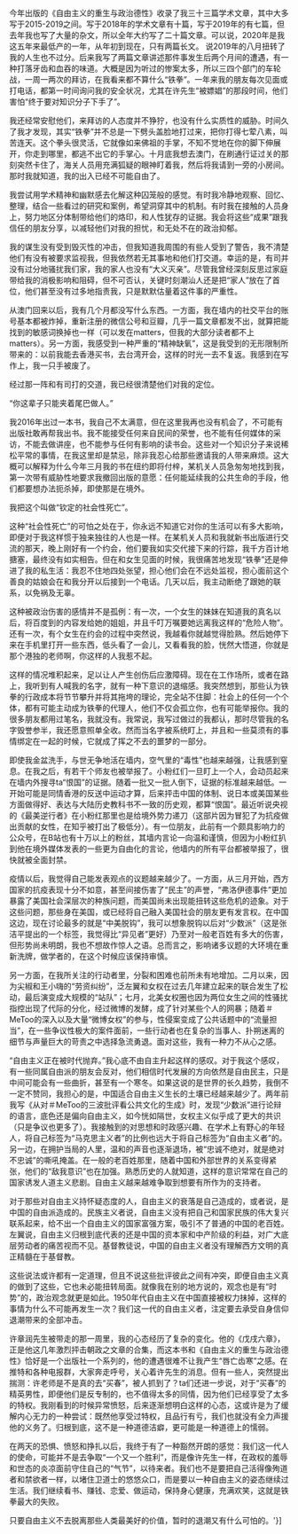 今年出版的《自由主义的重生与政治德性》收录了我三十三篇学术文章，其中大多写于2015-2019之间。写于2018年的学术文章有十篇，写于2019年的有七篇，但去年我也写了大量的杂文，所以全年大约写了二十篇文章。可以说，2020年是我这五年来最低产的一年，从年初到现在，只有两篇长文。 说2019年的八月扭转了我的人生也不过分。后来我写了两篇文章讲述那件事发生后两个月间的遭遇，有一种打落牙齿和血吞的味道。大概是因为听过的惨案太多，所以三四个部门的车轮战，一周一两次的拜访，在我看来都不算什么“铁拳”。一年来我的朋友每次见面或打电话，都第一时间询问我的安全状况，尤其在许先生“被嫖娼”的那段时间，他们害怕“终于要对知识分子下手了”。

我还经常安慰他们，来拜访的人态度并不狰狞，也没有什么实质性的威胁。时间久了我才发现，其实“铁拳”并不总是一下劈头盖脸地打过来，把你打得七荤八素，叫苦连天。这个拳头很灵活，它就像如来佛祖的手掌，不知不觉地在你的脚下伸展开，你走到哪里，都逃不出它的手掌心。十月底我想去澳门，在刷通行证过关的那刻突然卡住了，海关人员用充满狐疑的眼神盯着我，然后将我请到一旁的小房间。那时我就知道，我的出入已经不可能自由了。

我尝试用学术精神和幽默感去化解这种囚笼般的感觉。有时我冷静地观察、回忆、整理，结合一些看过的研究和案例，希望洞穿其中的机制。有时我在接触的人员身上，努力地区分体制带给他们的烙印，和人性犹存的证据。我会将这些“成果”跟我信任的朋友分享，以减轻他们对我的担忧，和无处不在的政治抑郁。

我的谋生没有受到毁灭性的冲击，但我知道我周围的有些人受到了警告，我不清楚他们有没有被要求监视我，但我依然若无其事地和他们打交道。幸运的是，有司并没有过分地骚扰我们家，我的家人也没有“大义灭亲”。尽管我曾经深刻反思过家庭带给我的消极影响和阻碍，但不可否认，关键时刻潮汕人还是把“家人”放在了首位，他们甚至没有过多地指责我，只是默默估量着这件事的严重性。

从澳门回来以后，我有几个月都没写什么东西。一方面，我在墙内的社交平台的账号基本都被炸掉，重新注册的微信公号和豆瓣，几乎一篇文章都发不出，就算把能找到的敏感词换掉也一样（可以发在matters，但我的大部分读者都不上matters）。另一方面，我感受到一种严重的“精神缺氧”，这是我受到的无形限制所带来的：以前我能去香港买书，去台湾开会，这样的时光一去不复返。我感到在写作上，我一只手被废了。

经过那一阵和有司打的交道，我已经很清楚他们对我的定位。

“你这辈子只能夹着尾巴做人。”

我2016年出过一本书，我自己不太满意，但在这里我再也没有机会了，不可能有出版社敢再帮我出书。我不能接受任何来自民间的荣誉，也不能有任何媒体的采访，不能去做讲座，也不能参与任何有影响的读书会。这些对一个知识分子来说稀松平常的事情，在我这里却是禁忌，除非我忍心给那些邀请我的人带来麻烦。这大概可以解释为什么今年三月我的书在纽约即将付梓，某机关人员急匆匆地找到我，第一次带有威胁性地要求我撤回出版的意愿：任何能延续我的公共生命的手段，他们都要想办法扼杀掉，即使那是在境外。

我把这个叫做“钦定的社会性死亡”。

这种“社会性死亡”的可怕之处在于，你永远不知道它对你的生活可以有多大影响，即便对于我这样惯于独来独往的人也是一样。在某机关人员和我就新书出版进行交流的那天，晚上刚好有一个约会，他们要我如实交代接下来的行踪，我千方百计地搪塞，最终没有如实相告。但在和女生见面的时候，我很痛苦地发现“铁拳”还是伸进了我的私生活：我忍不住地四处张望，担心他们会在不远处监视，担心面前这个善良的姑娘会在和我分开以后接到一个电话。几天以后，我主动断绝了跟她的联系，以免祸及无辜。

这种被政治伤害的感情并不是孤例：有一次，一个女生的妹妹在知道我的真名以后，将百度到的内容发给她的姐姐，并且千叮万嘱要她远离我这样的“危险人物”。还有一次，有个女生在约会的过程中突然说，我越看你就越觉得脸熟。然后她停下来在手机里打开一些东西，低头看了一会儿，又看看我的脸，恍然大悟道，你就是那个港独的老师啊，你这样的人我惹不起。

这样的情况堆积起来，足以让人产生创伤后应激障碍。现在在工作场所，或者在路上，我听到有人喊我的名字，就有一种下意识的退缩感。我突然想到，那些认为铁拳的行政成本将节节攀升并将其拖垮的理论，完全站不住脚：社会上的任何一个个体，都有可能主动成为铁拳的代理人，他们不仅会孤立你，也有可能举报你。我的很多朋友都用过笔名，我就没有。我常说，我写过做过的我都认，那时尽管我的名字毁誉参半，我还愿意照单全收。然而当名字被系统盯上，并且和一些莫须有的事情绑定在一起的时候，它就成了挥之不去的噩梦的一部分。

即使我金盆洗手，与世无争地活在墙内，空气里的“毒性”也越来越强，让我感到窒息。在我之后，有若干个师友也被举报了。小粉红们一旦盯上一个人，会动员起来在墙内外搜寻ta“恨国”的证据。随着一批又一批人倒下，证据的标准越来越低。一开始可能是同情香港的反送中运动才算，后来抨击中国的体制、说日本或美国某些方面做得好、表达与大陆历史教科书不一致的历史观，都算“恨国”。最近听说央视的《最美逆行者》在小粉红那里也是给境外势力递刀（这部片因为冒犯了为抗疫做出贡献的女性，在知乎被打出了极低分）。有一位朋友，此前有一个颇具影响力的公众号，在B站也有十万以上的粉丝，其墙内言论一向温和谨慎，但因为小粉红扒到他在境外媒体发表的一些更为自由化的言论，他墙内的所有平台都被举报了，很快就被全面封禁。

疫情以后，我觉得自己能发表观点的议题越来越少了。一方面，从三月开始，西方国家的抗疫表现十分不如意，甚至间接伤害了“民主”的声誉，“弗洛伊德事件”更加暴露了美国社会深层次的种族问题，而美国尚未出现能扭转这些危机的迹象。对于这些问题，那些身在美国，或已经将自己融入美国社会的朋友更有发言权。在中国这边，现在讨论最多的就是“中美脱钩”，我可以想象脱钩以后对“少数派”（这是张洁平提出的一个标签，我觉得比“异见者”更好）乃至对一般老百姓有多大的伤害，但形势尚未明朗，我也不想故作惊人之语。总而言之，影响诸多议题的大环境在重新洗牌，做学者的，在这个时候应该保持审慎。

另一方面，在我所关注的行动者里，分裂和困难也前所未有地增加。二月以来，因为尖椒和王小嗨的“劳资纠纷”，泛左翼和女权在过去几年建立起来的联合发生了松动，最后演变成大规模的“站队”；七月，北美女权圈也因为两位女生之间的性骚扰指控出现了代际的分化，经过微博的发酵，成了针对某些个人的网暴；随着＃MeToo的深入以及大量“微博女权”的参与，性侵案变成了公共话题中的“流量担当”，在一些争议性极大的案件面前，一些行动者也在复杂的当事人、扑朔迷离的细节与声量巨大的苛责之中选择急流勇退。面对这些，我有一种力不从心之感。

“自由主义正在被时代抛弃。”我心底不由自主升起这样的感叹。对于我这个感叹，有一些同属自由派的朋友会反对，他们相信时代发展的方向依然是自由民主，只是中间可能会有一些曲折，甚至有一个寒冬。如果这说的是世界的长久趋势，我倒不一定不赞同，我担心的是，中国适合自由主义生长的土壤已经越来越少了。两年前我写《从对＃MeToo的三波批评看公共文化的生成》时，发现“少数派”进行论辩的语言，底色还是偏向自由主义，如今恍如隔世，女权主义似乎成了更大的共识（只是争议也更多了）。我接触到的对思想和时政感兴趣、在学术上有野心的年轻人，将自己标签为“马克思主义者”的比例也远大于将自己标签为“自由主义者”的。另一边，在拥护当局的人里，温和的声音也逐渐退场，被“忠诚不绝对，就是绝对不忠诚”的嘶吼掩盖。在一般的老百姓那里，随着中国和外部世界的关系变得紧张，他们的“敌我意识”也在加强。熟悉历史的人就知道，这样的意识常常在自己的国家诱发人道主义悲剧。自由主义越来越难争取到想要有所作为的支持者。

对于那些对自由主义持怀疑态度的人，自由主义的衰落是自己造成的，或者说，是中国的自由派造成的。民族主义者说，自由主义没有把自己和国家民族的伟大复兴联系起来，给不出一个自由主义的国家富强方案，吸引不了普通的中国的老百姓。左翼说，自由主义归根到底代表的还是中国的资本家和中产阶级的利益，对广大底层劳动者的痛苦视而不见。基督教徒说，中国的自由主义者没有理解西方文明的真正精髓在于基督教。

这些说法或许都有一定道理，但且不说这些批评彼此之间有冲突，即便自由主义真的做到了这些，它也未必能扭转局面。就像我在别的地方说的，观念也是有“时势”的，政治观念就更是如此。1950年代自由主义在中国直接被权力抹掉，这样的事情为什么不可能再发生一次？我们这一代的自由主义者，注定要去承受自身信仰退潮带来的全部冲击。

许章润先生被带走的那一周里，我的心态经历了复杂的变化。他的《戊戌六章》，正是他这几年激烈抨击朝政之文章的合集，而这本书和《自由主义的重生与政治德性》恰好是一个出版社一个系列的，他的遭遇很难不让我产生“唇亡齿寒”之感。在推特和各种电报群，大家奔走呼号，关心着许先生的消息。但有一些人，突然提出揣测：许老师是不是真的去“买春”，被人抓到了？ta们还进一步说，对于“买春”的精英男性，即便他们是反专制的，也不值得太多的同情，因为他们已经享受了太多的特权。我刚看到的时候异常愤怒，后来逐渐想明白这样的心态，这或许是为了缓解内心无力的一种尝试：既然他享受过特权，且品行有亏，我们也就没有全力声援他的义务了。归根到底，这不是一种道德洁癖，更可能是一种道德上的懦弱。

在两天的恐惧、愤怒和挣扎以后，我终于有了一种豁然开朗的感觉：我们这一代人的使命，可能并不是去争取“一个又一个胜利”，而是像许先生一样，在政权的羞辱和世态的炎凉面前守住自己的“气节”，以待来者。我们也不是要把自己活得像殉道者和禁欲者一样，以堵住卫道士的悠悠众口，而是要以一种自由主义的姿态继续过生活。我们继续看书、赚钱、恋爱、做运动，保持身心健康，充满欢笑，这就是铁拳最大的失败。

只要自由主义不去脱离那些人类最美好的价值，暂时的退潮又有什么可怕的。'}]
